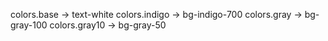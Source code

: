 colors.base -> text-white
colors.indigo -> bg-indigo-700
colors.gray -> bg-gray-100
colors.gray10 -> bg-gray-50
